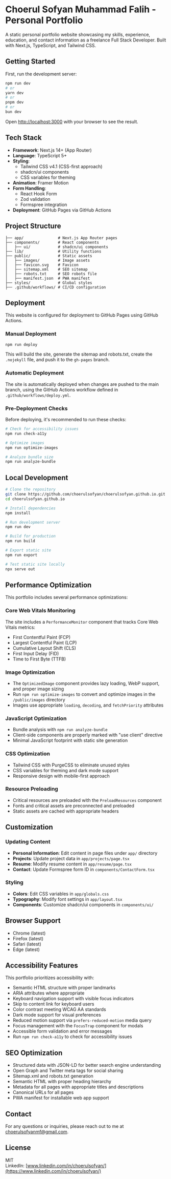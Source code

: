 # Choerul Sofyan Muhammad Falih - Personal Portfolio

A static personal portfolio website showcasing my skills, experience, education, and contact information as a freelance Full Stack Developer. Built with Next.js, TypeScript, and Tailwind CSS.

## Getting Started

First, run the development server:

```bash
npm run dev
# or
yarn dev
# or
pnpm dev
# or
bun dev
```

Open [http://localhost:3000](http://localhost:3000) with your browser to see the result.

## Tech Stack

- **Framework**: Next.js 14+ (App Router)
- **Language**: TypeScript 5+
- **Styling**:
    - Tailwind CSS v4.1 (CSS-first approach)
    - shadcn/ui components
    - CSS variables for theming
- **Animation**: Framer Motion
- **Form Handling**:
    - React Hook Form
    - Zod validation
    - Formspree integration
- **Deployment**: GitHub Pages via GitHub Actions

## Project Structure

```
├── app/               # Next.js App Router pages
├── components/        # React components
│   ├── ui/            # shadcn/ui components
├── lib/               # Utility functions
├── public/            # Static assets
│   ├── images/        # Image assets
│   ├── favicon.svg    # Favicon
│   ├── sitemap.xml    # SEO sitemap
│   ├── robots.txt     # SEO robots file
│   ├── manifest.json  # PWA manifest
├── styles/            # Global styles
├── .github/workflows/ # CI/CD configuration
```

## Deployment

This website is configured for deployment to GitHub Pages using GitHub Actions.

### Manual Deployment

```bash
npm run deploy
```

This will build the site, generate the sitemap and robots.txt, create the `.nojekyll` file, and push it to the `gh-pages` branch.

### Automatic Deployment

The site is automatically deployed when changes are pushed to the main branch, using the GitHub Actions workflow defined in `.github/workflows/deploy.yml`.

### Pre-Deployment Checks

Before deploying, it's recommended to run these checks:

```bash
# Check for accessibility issues
npm run check-a11y

# Optimize images
npm run optimize-images

# Analyze bundle size
npm run analyze-bundle
```

## Local Development

```bash
# Clone the repository
git clone https://github.com/choerulsofyan/choerulsofyan.github.io.git
cd choerulsofyan.github.io

# Install dependencies
npm install

# Run development server
npm run dev

# Build for production
npm run build

# Export static site
npm run export

# Test static site locally
npx serve out
```

## Performance Optimization

This portfolio includes several performance optimizations:

### Core Web Vitals Monitoring

The site includes a `PerformanceMonitor` component that tracks Core Web Vitals metrics:
- First Contentful Paint (FCP)
- Largest Contentful Paint (LCP)
- Cumulative Layout Shift (CLS)
- First Input Delay (FID)
- Time to First Byte (TTFB)

### Image Optimization

- The `OptimizedImage` component provides lazy loading, WebP support, and proper image sizing
- Run `npm run optimize-images` to convert and optimize images in the `/public/images` directory
- Images use appropriate `loading`, `decoding`, and `fetchPriority` attributes

### JavaScript Optimization

- Bundle analysis with `npm run analyze-bundle`
- Client-side components are properly marked with "use client" directive
- Minimal JavaScript footprint with static site generation

### CSS Optimization

- Tailwind CSS with PurgeCSS to eliminate unused styles
- CSS variables for theming and dark mode support
- Responsive design with mobile-first approach

### Resource Preloading

- Critical resources are preloaded with the `PreloadResources` component
- Fonts and critical assets are preconnected and preloaded
- Static assets are cached with appropriate headers

## Customization

### Updating Content

- **Personal Information**: Edit content in page files under `app/` directory
- **Projects**: Update project data in `app/projects/page.tsx`
- **Resume**: Modify resume content in `app/resume/page.tsx`
- **Contact**: Update Formspree form ID in `components/ContactForm.tsx`

### Styling

- **Colors**: Edit CSS variables in `app/globals.css`
- **Typography**: Modify font settings in `app/layout.tsx`
- **Components**: Customize shadcn/ui components in `components/ui/`

## Browser Support

- Chrome (latest)
- Firefox (latest)
- Safari (latest)
- Edge (latest)

## Accessibility Features

This portfolio prioritizes accessibility with:

- Semantic HTML structure with proper landmarks
- ARIA attributes where appropriate
- Keyboard navigation support with visible focus indicators
- Skip to content link for keyboard users
- Color contrast meeting WCAG AA standards
- Dark mode support for visual preferences
- Reduced motion support via `prefers-reduced-motion` media query
- Focus management with the `FocusTrap` component for modals
- Accessible form validation and error messages
- Run `npm run check-a11y` to check for accessibility issues

## SEO Optimization

- Structured data with JSON-LD for better search engine understanding
- Open Graph and Twitter meta tags for social sharing
- Sitemap.xml and robots.txt generation
- Semantic HTML with proper heading hierarchy
- Metadata for all pages with appropriate titles and descriptions
- Canonical URLs for all pages
- PWA manifest for installable web app support

## Contact

For any questions or inquiries, please reach out to me at choerulsofyanmf@gmail.com.

## License

MIT  
LinkedIn: [www.linkedin.com/in/choerulsofyan/](https://www.linkedin.com/in/choerulsofyan/)
